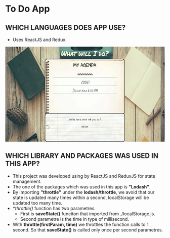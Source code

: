 # To Do App


## WHICH LANGUAGES DOES APP USE?

- Uses ReactJS and Redux.

<img src="./todolist/screenShot/ss.png" style="width: 600px; height: 300px">

## WHICH LIBRARY AND PACKAGES WAS USED IN THIS APP? 

- This project was developed using by ReactJS and ReduxJS for state management.
- The one of the packages which was used in this app is **"Lodash"**.
- By importing **"throttle"** under the **lodash/throttle**, we avoid that our state is updated many times within a second, localStorage will be updated too many time.
- **throttle()* function has two parametres. 
    - First is **saveState()** funciton that imported from ./localStorage.js.
    - Second parametre is the time in type of millisecond.
- With **throttle(firstParam, time)** we throttles the function calls to 1 second. So that **saveState()** is called only once per second parametres.
